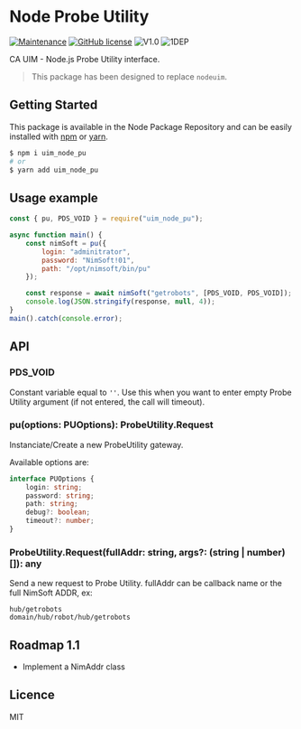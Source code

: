 # Node Probe Utility
[![Maintenance](https://img.shields.io/badge/Maintained%3F-yes-green.svg)](https://github.com/UIM-Community/uim_node_pu/commit-activity)
[![GitHub license](https://img.shields.io/github/license/Naereen/StrapDown.js.svg)](https://github.com/SlimIO/Config/blob/master/LICENSE)
![V1.0](https://img.shields.io/badge/version-1.0.0-blue.svg)
![1DEP](https://img.shields.io/badge/Dependencies-1-yellow.svg)

CA UIM - Node.js Probe Utility interface.

> This package has been designed to replace `nodeuim`.

## Getting Started

This package is available in the Node Package Repository and can be easily installed with [npm](https://docs.npmjs.com/getting-started/what-is-npm) or [yarn](https://yarnpkg.com).

```bash
$ npm i uim_node_pu
# or
$ yarn add uim_node_pu
```

## Usage example

```js
const { pu, PDS_VOID } = require("uim_node_pu");

async function main() {
    const nimSoft = pu({
        login: "adminitrator",
        password: "NimSoft!01",
        path: "/opt/nimsoft/bin/pu"
    });

    const response = await nimSoft("getrobots", [PDS_VOID, PDS_VOID]);
    console.log(JSON.stringify(response, null, 4));
}
main().catch(console.error);
```

## API

### PDS_VOID
Constant variable equal to `''`. Use this when you want to enter empty Probe Utility argument (if not entered, the call will timeout).

### pu(options: PUOptions): ProbeUtility.Request
Instanciate/Create a new ProbeUtility gateway.

Available options are:
```ts
interface PUOptions {
    login: string;
    password: string;
    path: string;
    debug?: boolean;
    timeout?: number;
}
```

### ProbeUtility.Request(fullAddr: string, args?: (string | number)[]): any
Send a new request to Probe Utility. fullAddr can be callback name or the full NimSoft ADDR, ex:
```
hub/getrobots
domain/hub/robot/hub/getrobots
```

## Roadmap 1.1
- Implement a NimAddr class

## Licence
MIT
